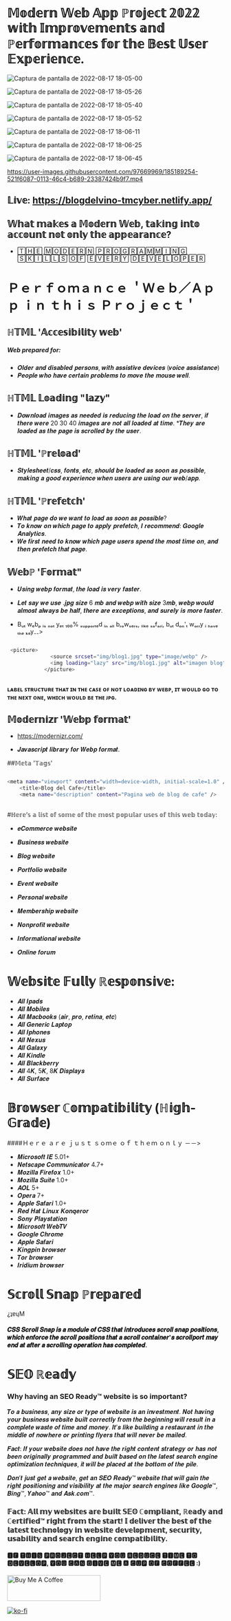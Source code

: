 
# 𝕄𝕠𝕕𝕖𝕣𝕟 𝕎𝕖𝕓 𝔸𝕡𝕡 ℙ𝕣𝕠𝕛𝕖𝕔𝕥 𝟚𝟘𝟚𝟚 𝕨𝕚𝕥𝕙 𝕀𝕞𝕡𝕣𝕠𝕧𝕖𝕞𝕖𝕟𝕥𝕤 𝕒𝕟𝕕 ℙ𝕖𝕣𝕗𝕠𝕣𝕞𝕒𝕟𝕔𝕖𝕤 𝕗𝕠𝕣 𝕥𝕙𝕖 𝔹𝕖𝕤𝕥 𝕌𝕤𝕖𝕣 𝔼𝕩𝕡𝕖𝕣𝕚𝕖𝕟𝕔𝕖.




![Captura de pantalla de 2022-08-17 18-05-00](https://user-images.githubusercontent.com/97669969/185188966-62231495-c2cd-4cc8-b646-1708e2a03eef.png)


![Captura de pantalla de 2022-08-17 18-05-26](https://user-images.githubusercontent.com/97669969/185188988-c8d41534-af87-41f3-b831-55328f620f2a.png)


![Captura de pantalla de 2022-08-17 18-05-40](https://user-images.githubusercontent.com/97669969/185189016-06d9e126-a7e6-4650-a696-829ece48760d.png)



![Captura de pantalla de 2022-08-17 18-05-52](https://user-images.githubusercontent.com/97669969/185189029-c28a4aa9-67df-4b3c-b8a8-122e30511b9f.png)



![Captura de pantalla de 2022-08-17 18-06-11](https://user-images.githubusercontent.com/97669969/185189045-b9c343b6-72eb-4fde-b835-e29ca1f0ab57.png)


![Captura de pantalla de 2022-08-17 18-06-25](https://user-images.githubusercontent.com/97669969/185189059-064b167f-1fa1-44d0-8c99-00149bba180a.png)


![Captura de pantalla de 2022-08-17 18-06-45](https://user-images.githubusercontent.com/97669969/185189073-fe5be32b-9c99-4f2f-8326-25e5a515b870.png)








https://user-images.githubusercontent.com/97669969/185189254-521f6087-0113-46c4-b689-23387424b9f7.mp4



## 𝕃𝕚𝕧𝕖: https://blogdelvino-tmcyber.netlify.app/





## 𝕎𝕙𝕒𝕥 𝕞𝕒𝕜𝕖𝕤 𝕒 𝕄𝕠𝕕𝕖𝕣𝕟 𝕎𝕖𝕓, 𝕥𝕒𝕜𝕚𝕟𝕘 𝕚𝕟𝕥𝕠 𝕒𝕔𝕔𝕠𝕦𝕟𝕥 𝕟𝕠𝕥 𝕠𝕟𝕝𝕪 𝕥𝕙𝕖 𝕒𝕡𝕡𝕖𝕒𝕣𝕒𝕟𝕔𝕖?

 *  🅃🄷🄴 🄼🄾🄳🄴🅁🄽 🄿🅁🄾🄶🅁🄰🄼🄼🄸🄽🄶 🅂🄺🄸🄻🄻🅂 🄾🄵 🄴🅅🄴🅁🅈 🄳🄴🅅🄴🄻🄾🄿🄴🅁


# Ｐｅｒｆｏｍａｎｃｅ ＇Ｗｅｂ／Ａｐｐ ｉｎ ｔｈｉｓ Ｐｒｏｊｅｃｔ＇


## ℍ𝕋𝕄𝕃 '𝔸𝕔𝕔𝕖𝕤𝕚𝕓𝕚𝕝𝕚𝕥𝕪 𝕨𝕖𝕓' 

##### Web prepared for:
 
* 𝑶𝒍𝒅𝒆𝒓 𝒂𝒏𝒅 𝒅𝒊𝒔𝒂𝒃𝒍𝒆𝒅 𝒑𝒆𝒓𝒔𝒐𝒏𝒔, 𝒘𝒊𝒕𝒉 𝒂𝒔𝒔𝒊𝒔𝒕𝒊𝒗𝒆 𝒅𝒆𝒗𝒊𝒄𝒆𝒔 (𝒗𝒐𝒊𝒄𝒆 𝒂𝒔𝒔𝒊𝒔𝒕𝒂𝒏𝒄𝒆)
* 𝑷𝒆𝒐𝒑𝒍𝒆 𝒘𝒉𝒐 𝒉𝒂𝒗𝒆 𝒄𝒆𝒓𝒕𝒂𝒊𝒏 𝒑𝒓𝒐𝒃𝒍𝒆𝒎𝒔 𝒕𝒐 𝒎𝒐𝒗𝒆 𝒕𝒉𝒆 𝒎𝒐𝒖𝒔𝒆 𝒘𝒆𝒍𝒍.



## ℍ𝕋𝕄𝕃 𝕃𝕠𝕒𝕕𝕚𝕟𝕘 "𝕝𝕒𝕫𝕪"

* 𝑫𝒐𝒘𝒏𝒍𝒐𝒂𝒅 𝒊𝒎𝒂𝒈𝒆𝒔 𝒂𝒔 𝒏𝒆𝒆𝒅𝒆𝒅 𝒊𝒔 𝒓𝒆𝒅𝒖𝒄𝒊𝒏𝒈 𝒕𝒉𝒆 𝒍𝒐𝒂𝒅 𝒐𝒏 𝒕𝒉𝒆 𝒔𝒆𝒓𝒗𝒆𝒓, 𝒊𝒇 𝒕𝒉𝒆𝒓𝒆 𝒘𝒆𝒓𝒆 20 30 40 𝒊𝒎𝒂𝒈𝒆𝒔 𝒂𝒓𝒆 𝒏𝒐𝒕 𝒂𝒍𝒍 𝒍𝒐𝒂𝒅𝒆𝒅 𝒂𝒕 𝒕𝒊𝒎𝒆.
*𝑻𝒉𝒆𝒚 𝒂𝒓𝒆 𝒍𝒐𝒂𝒅𝒆𝒅 𝒂𝒔 𝒕𝒉𝒆 𝒑𝒂𝒈𝒆 𝒊𝒔 𝒔𝒄𝒓𝒐𝒍𝒍𝒆𝒅 𝒃𝒚 𝒕𝒉𝒆 𝒖𝒔𝒆𝒓.


## ℍ𝕋𝕄𝕃 'ℙ𝕣𝕖𝕝𝕠𝕒𝕕'

* 𝑺𝒕𝒚𝒍𝒆𝒔𝒉𝒆𝒆𝒕/𝒄𝒔𝒔, 𝒇𝒐𝒏𝒕𝒔, 𝒆𝒕𝒄, 𝒔𝒉𝒐𝒖𝒍𝒅 𝒃𝒆 𝒍𝒐𝒂𝒅𝒆𝒅 𝒂𝒔 𝒔𝒐𝒐𝒏 𝒂𝒔 𝒑𝒐𝒔𝒔𝒊𝒃𝒍𝒆, 𝒎𝒂𝒌𝒊𝒏𝒈 𝒂 𝒈𝒐𝒐𝒅 𝒆𝒙𝒑𝒆𝒓𝒊𝒆𝒏𝒄𝒆 𝒘𝒉𝒆𝒏 𝒖𝒔𝒆𝒓𝒔 𝒂𝒓𝒆 𝒖𝒔𝒊𝒏𝒈 𝒐𝒖𝒓 𝒘𝒆𝒃/𝒂𝒑𝒑.



## ℍ𝕋𝕄𝕃 'ℙ𝕣𝕖𝕗𝕖𝕥𝕔𝕙' 

* 𝑾𝒉𝒂𝒕 𝒑𝒂𝒈𝒆 𝒅𝒐 𝒘𝒆 𝒘𝒂𝒏𝒕 𝒕𝒐 𝒍𝒐𝒂𝒅 𝒂𝒔 𝒔𝒐𝒐𝒏 𝒂𝒔 𝒑𝒐𝒔𝒔𝒊𝒃𝒍𝒆?
* 𝑻𝒐 𝒌𝒏𝒐𝒘 𝒐𝒏 𝒘𝒉𝒊𝒄𝒉 𝒑𝒂𝒈𝒆 𝒕𝒐 𝒂𝒑𝒑𝒍𝒚 𝒑𝒓𝒆𝒇𝒆𝒕𝒄𝒉, 𝑰 𝒓𝒆𝒄𝒐𝒎𝒎𝒆𝒏𝒅: 𝑮𝒐𝒐𝒈𝒍𝒆 𝑨𝒏𝒂𝒍𝒚𝒕𝒊𝒄𝒔.
* 𝑾𝒆 𝒇𝒊𝒓𝒔𝒕 𝒏𝒆𝒆𝒅 𝒕𝒐 𝒌𝒏𝒐𝒘 𝒘𝒉𝒊𝒄𝒉 𝒑𝒂𝒈𝒆 𝒖𝒔𝒆𝒓𝒔 𝒔𝒑𝒆𝒏𝒅 𝒕𝒉𝒆 𝒎𝒐𝒔𝒕 𝒕𝒊𝒎𝒆 𝒐𝒏, 𝒂𝒏𝒅 𝒕𝒉𝒆𝒏 𝒑𝒓𝒆𝒇𝒆𝒕𝒄𝒉 𝒕𝒉𝒂𝒕 𝒑𝒂𝒈𝒆.


## 𝕎𝕖𝕓ℙ '𝔽𝕠𝕣𝕞𝕒𝕥"

* 𝑼𝒔𝒊𝒏𝒈 𝒘𝒆𝒃𝒑 𝒇𝒐𝒓𝒎𝒂𝒕, 𝒕𝒉𝒆 𝒍𝒐𝒂𝒅 𝒊𝒔 𝒗𝒆𝒓𝒚 𝒇𝒂𝒔𝒕𝒆𝒓.
* 𝑳𝒆𝒕 𝒔𝒂𝒚 𝒘𝒆 𝒖𝒔𝒆 .𝒋𝒑𝒈 𝒔𝒊𝒛𝒆 6 𝒎𝒃 𝒂𝒏𝒅 𝒘𝒆𝒃𝒑 𝒘𝒊𝒕𝒉 𝒔𝒊𝒛𝒆 3𝒎𝒃, 𝒘𝒆𝒃𝒑 𝒘𝒐𝒖𝒍𝒅 𝒂𝒍𝒎𝒐𝒔𝒕 𝒂𝒍𝒘𝒂𝒚𝒔 𝒃𝒆 𝒉𝒂𝒍𝒇, 𝒕𝒉𝒆𝒓𝒆 𝒂𝒓𝒆 𝒆𝒙𝒄𝒆𝒑𝒕𝒊𝒐𝒏𝒔, 𝒂𝒏𝒅 𝒔𝒖𝒓𝒆𝒍𝒚 𝒊𝒔 𝒎𝒐𝒓𝒆 𝒇𝒂𝒔𝒕𝒆𝒓.

* Bᵤₜ wₑbₚ ᵢₛ ₙₒₜ yₑₜ ₁₀₀% ₛᵤₚₚₒᵣₜₑd ᵢₙ ₐₗₗ bᵣₒwₛₑᵣₛ, ₗᵢₖₑ ₛₐfₐᵣᵢ, bᵤₜ dₒₙ'ₜ wₒᵣᵣy ᵢ ₕₐᵥₑ ₜₕₑ ₖₑy₋₋>

```bash

 <picture>
              <source srcset="img/blog1.jpg" type="image/webp" />
              <img loading="lazy" src="img/blog1.jpg" alt="imagen blog" />
            </picture>
            
```
			

**ʟᴀʙᴇʟ ꜱᴛʀᴜᴄᴛᴜʀᴇ ᴛʜᴀᴛ ɪɴ ᴛʜᴇ ᴄᴀꜱᴇ ᴏꜰ ɴᴏᴛ ʟᴏᴀᴅɪɴɢ ʙʏ ᴡᴇʙᴘ, ɪᴛ ᴡᴏᴜʟᴅ ɢᴏ ᴛᴏ ᴛʜᴇ ɴᴇxᴛ ᴏɴᴇ, ᴡʜɪᴄʜ ᴡᴏᴜʟᴅ ʙᴇ ᴛʜᴇ ᴊᴘɢ.**			
			
			
## 𝕄𝕠𝕕𝕖𝕣𝕟𝕚𝕫𝕣 '𝕎𝕖𝕓𝕡 𝕗𝕠𝕣𝕞𝕒𝕥'

* https://modernizr.com/

* 𝑱𝒂𝒗𝒂𝒔𝒄𝒓𝒊𝒑𝒕 𝒍𝒊𝒃𝒓𝒂𝒓𝒚 𝒇𝒐𝒓 𝑾𝒆𝒃𝒑 𝒇𝒐𝒓𝒎𝒂𝒕.
			



##𝕄𝕖𝕥𝕒 '𝕋𝕒𝕘𝕤'

```bash

<meta name="viewport" content="width=device-width, initial-scale=1.0" />
    <title>Blog del Cafe</title>
    <meta name="description" content="Pagina web de blog de cafe" />
    
```




#ℍ𝕖𝕣𝕖’𝕤 𝕒 𝕝𝕚𝕤𝕥 𝕠𝕗 𝕤𝕠𝕞𝕖 𝕠𝕗 𝕥𝕙𝕖 𝕞𝕠𝕤𝕥 𝕡𝕠𝕡𝕦𝕝𝕒𝕣 𝕦𝕤𝕖𝕤 𝕠𝕗 𝕥𝕙𝕚𝕤 𝕨𝕖𝕓 𝕥𝕠𝕕𝕒𝕪:



* 𝒆𝑪𝒐𝒎𝒎𝒆𝒓𝒄𝒆 𝒘𝒆𝒃𝒔𝒊𝒕𝒆

* 𝑩𝒖𝒔𝒊𝒏𝒆𝒔𝒔 𝒘𝒆𝒃𝒔𝒊𝒕𝒆

* 𝑩𝒍𝒐𝒈 𝒘𝒆𝒃𝒔𝒊𝒕𝒆

* 𝑷𝒐𝒓𝒕𝒇𝒐𝒍𝒊𝒐 𝒘𝒆𝒃𝒔𝒊𝒕𝒆

* 𝑬𝒗𝒆𝒏𝒕 𝒘𝒆𝒃𝒔𝒊𝒕𝒆

* 𝑷𝒆𝒓𝒔𝒐𝒏𝒂𝒍 𝒘𝒆𝒃𝒔𝒊𝒕𝒆

* 𝑴𝒆𝒎𝒃𝒆𝒓𝒔𝒉𝒊𝒑 𝒘𝒆𝒃𝒔𝒊𝒕𝒆

* 𝑵𝒐𝒏𝒑𝒓𝒐𝒇𝒊𝒕 𝒘𝒆𝒃𝒔𝒊𝒕𝒆

* 𝑰𝒏𝒇𝒐𝒓𝒎𝒂𝒕𝒊𝒐𝒏𝒂𝒍 𝒘𝒆𝒃𝒔𝒊𝒕𝒆

* 𝑶𝒏𝒍𝒊𝒏𝒆 𝒇𝒐𝒓𝒖𝒎





# 𝕎𝕖𝕓𝕤𝕚𝕥𝕖 𝔽𝕦𝕝𝕝𝕪 ℝ𝕖𝕤𝕡𝕠𝕟𝕤𝕚𝕧𝕖:



* 𝑨𝒍𝒍 𝑰𝒑𝒂𝒅𝒔
* 𝑨𝒍𝒍 𝑴𝒐𝒃𝒊𝒍𝒆𝒔 
* 𝑨𝒍𝒍 𝑴𝒂𝒄𝒃𝒐𝒐𝒌𝒔 (𝒂𝒊𝒓, 𝒑𝒓𝒐, 𝒓𝒆𝒕𝒊𝒏𝒂, 𝒆𝒕𝒄)
* 𝑨𝒍𝒍 𝑮𝒆𝒏𝒆𝒓𝒊𝒄 𝑳𝒂𝒑𝒕𝒐𝒑
* 𝑨𝒍𝒍 𝑰𝒑𝒉𝒐𝒏𝒆𝒔
* 𝑨𝒍𝒍 𝑵𝒆𝒙𝒖𝒔
* 𝑨𝒍𝒍 𝑮𝒂𝒍𝒂𝒙𝒚
* 𝑨𝒍𝒍 𝑲𝒊𝒏𝒅𝒍𝒆
* 𝑨𝒍𝒍 𝑩𝒍𝒂𝒄𝒌𝒃𝒆𝒓𝒓𝒚
* 𝑨𝒍𝒍 4𝑲, 5𝑲, 8𝑲 𝑫𝒊𝒔𝒑𝒍𝒂𝒚𝒔
* 𝑨𝒍𝒍 𝑺𝒖𝒓𝒇𝒂𝒄𝒆



# 𝔹𝕣𝕠𝕨𝕤𝕖𝕣 ℂ𝕠𝕞𝕡𝕒𝕥𝕚𝕓𝕚𝕝𝕚𝕥𝕪 (ℍ𝕚𝕘𝕙-𝔾𝕣𝕒𝕕𝕖)

####Ｈｅｒｅ ａｒｅ ｊｕｓｔ ｓｏｍｅ ｏｆ ｔｈｅｍ ｏｎｌｙ －－>



* 𝑴𝒊𝒄𝒓𝒐𝒔𝒐𝒇𝒕 𝑰𝑬 5.01+
* 𝑵𝒆𝒕𝒔𝒄𝒂𝒑𝒆 𝑪𝒐𝒎𝒎𝒖𝒏𝒊𝒄𝒂𝒕𝒐𝒓 4.7+
* 𝑴𝒐𝒛𝒊𝒍𝒍𝒂 𝑭𝒊𝒓𝒆𝒇𝒐𝒙 1.0+
* 𝑴𝒐𝒛𝒊𝒍𝒍𝒂 𝑺𝒖𝒊𝒕𝒆 1.0+
* 𝑨𝑶𝑳 5+
* 𝑶𝒑𝒆𝒓𝒂 7+
* 𝑨𝒑𝒑𝒍𝒆 𝑺𝒂𝒇𝒂𝒓𝒊 1.0+
* 𝑹𝒆𝒅 𝑯𝒂𝒕 𝑳𝒊𝒏𝒖𝒙 𝑲𝒐𝒏𝒒𝒆𝒓𝒐𝒓
* 𝑺𝒐𝒏𝒚 𝑷𝒍𝒂𝒚𝒔𝒕𝒂𝒕𝒊𝒐𝒏
* 𝑴𝒊𝒄𝒓𝒐𝒔𝒐𝒇𝒕 𝑾𝒆𝒃𝑻𝑽
* 𝑮𝒐𝒐𝒈𝒍𝒆 𝑪𝒉𝒓𝒐𝒎𝒆
* 𝑨𝒑𝒑𝒍𝒆 𝑺𝒂𝒇𝒂𝒓𝒊
* 𝑲𝒊𝒏𝒈𝒑𝒊𝒏 𝒃𝒓𝒐𝒘𝒔𝒆𝒓
* 𝑻𝒐𝒓 𝒃𝒓𝒐𝒘𝒔𝒆𝒓
* 𝑰𝒓𝒊𝒅𝒊𝒖𝒎 𝒃𝒓𝒐𝒘𝒔𝒆𝒓

# 𝕊𝕔𝕣𝕠𝕝𝕝 𝕊𝕟𝕒𝕡 ℙ𝕣𝕖𝕡𝕒𝕣𝕖𝕕

¿ʇɐɥM


#### 𝑪𝑺𝑺 𝑺𝒄𝒓𝒐𝒍𝒍 𝑺𝒏𝒂𝒑 𝒊𝒔 𝒂 𝒎𝒐𝒅𝒖𝒍𝒆 𝒐𝒇 𝑪𝑺𝑺 𝒕𝒉𝒂𝒕 𝒊𝒏𝒕𝒓𝒐𝒅𝒖𝒄𝒆𝒔 𝒔𝒄𝒓𝒐𝒍𝒍 𝒔𝒏𝒂𝒑 𝒑𝒐𝒔𝒊𝒕𝒊𝒐𝒏𝒔, 𝒘𝒉𝒊𝒄𝒉 𝒆𝒏𝒇𝒐𝒓𝒄𝒆 𝒕𝒉𝒆 𝒔𝒄𝒓𝒐𝒍𝒍 𝒑𝒐𝒔𝒊𝒕𝒊𝒐𝒏𝒔 𝒕𝒉𝒂𝒕 𝒂 𝒔𝒄𝒓𝒐𝒍𝒍 𝒄𝒐𝒏𝒕𝒂𝒊𝒏𝒆𝒓'𝒔 𝒔𝒄𝒓𝒐𝒍𝒍𝒑𝒐𝒓𝒕 𝒎𝒂𝒚 𝒆𝒏𝒅 𝒂𝒕 𝒂𝒇𝒕𝒆𝒓 𝒂 𝒔𝒄𝒓𝒐𝒍𝒍𝒊𝒏𝒈 𝒐𝒑𝒆𝒓𝒂𝒕𝒊𝒐𝒏 𝒉𝒂𝒔 𝒄𝒐𝒎𝒑𝒍𝒆𝒕𝒆𝒅.



# 𝕊𝔼𝕆 ℝ𝕖𝕒𝕕𝕪

### Why having an SEO Ready™ website is so important?

𝑻𝒐 𝒂 𝒃𝒖𝒔𝒊𝒏𝒆𝒔𝒔, 𝒂𝒏𝒚 𝒔𝒊𝒛𝒆 𝒐𝒓 𝒕𝒚𝒑𝒆 𝒐𝒇 𝒘𝒆𝒃𝒔𝒊𝒕𝒆 𝒊𝒔 𝒂𝒏 𝒊𝒏𝒗𝒆𝒔𝒕𝒎𝒆𝒏𝒕. 𝑵𝒐𝒕 𝒉𝒂𝒗𝒊𝒏𝒈 𝒚𝒐𝒖𝒓 𝒃𝒖𝒔𝒊𝒏𝒆𝒔𝒔 𝒘𝒆𝒃𝒔𝒊𝒕𝒆 𝒃𝒖𝒊𝒍𝒕 𝒄𝒐𝒓𝒓𝒆𝒄𝒕𝒍𝒚 𝒇𝒓𝒐𝒎 𝒕𝒉𝒆 𝒃𝒆𝒈𝒊𝒏𝒏𝒊𝒏𝒈 𝒘𝒊𝒍𝒍 𝒓𝒆𝒔𝒖𝒍𝒕 𝒊𝒏 𝒂 𝒄𝒐𝒎𝒑𝒍𝒆𝒕𝒆 𝒘𝒂𝒔𝒕𝒆 𝒐𝒇 𝒕𝒊𝒎𝒆 𝒂𝒏𝒅 𝒎𝒐𝒏𝒆𝒚. 𝑰𝒕’𝒔 𝒍𝒊𝒌𝒆 𝒃𝒖𝒊𝒍𝒅𝒊𝒏𝒈 𝒂 𝒓𝒆𝒔𝒕𝒂𝒖𝒓𝒂𝒏𝒕 𝒊𝒏 𝒕𝒉𝒆 𝒎𝒊𝒅𝒅𝒍𝒆 𝒐𝒇 𝒏𝒐𝒘𝒉𝒆𝒓𝒆 𝒐𝒓 𝒑𝒓𝒊𝒏𝒕𝒊𝒏𝒈 𝒇𝒍𝒚𝒆𝒓𝒔 𝒕𝒉𝒂𝒕 𝒘𝒊𝒍𝒍 𝒏𝒆𝒗𝒆𝒓 𝒃𝒆 𝒎𝒂𝒊𝒍𝒆𝒅.

𝑭𝒂𝒄𝒕: 𝑰𝒇 𝒚𝒐𝒖𝒓 𝒘𝒆𝒃𝒔𝒊𝒕𝒆 𝒅𝒐𝒆𝒔 𝒏𝒐𝒕 𝒉𝒂𝒗𝒆 𝒕𝒉𝒆 𝒓𝒊𝒈𝒉𝒕 𝒄𝒐𝒏𝒕𝒆𝒏𝒕 𝒔𝒕𝒓𝒂𝒕𝒆𝒈𝒚 𝒐𝒓 𝒉𝒂𝒔 𝒏𝒐𝒕 𝒃𝒆𝒆𝒏 𝒐𝒓𝒊𝒈𝒊𝒏𝒂𝒍𝒍𝒚 𝒑𝒓𝒐𝒈𝒓𝒂𝒎𝒎𝒆𝒅 𝒂𝒏𝒅 𝒃𝒖𝒊𝒍𝒕 𝒃𝒂𝒔𝒆𝒅 𝒐𝒏 𝒕𝒉𝒆 𝒍𝒂𝒕𝒆𝒔𝒕 𝒔𝒆𝒂𝒓𝒄𝒉 𝒆𝒏𝒈𝒊𝒏𝒆 𝒐𝒑𝒕𝒊𝒎𝒊𝒛𝒂𝒕𝒊𝒐𝒏 𝒕𝒆𝒄𝒉𝒏𝒊𝒒𝒖𝒆𝒔, 𝒊𝒕 𝒘𝒊𝒍𝒍 𝒃𝒆 𝒑𝒍𝒂𝒄𝒆𝒅 𝒂𝒕 𝒕𝒉𝒆 𝒃𝒐𝒕𝒕𝒐𝒎 𝒐𝒇 𝒕𝒉𝒆 𝒑𝒊𝒍𝒆.

𝑫𝒐𝒏’𝒕 𝒋𝒖𝒔𝒕 𝒈𝒆𝒕 𝒂 𝒘𝒆𝒃𝒔𝒊𝒕𝒆, 𝒈𝒆𝒕 𝒂𝒏 𝑺𝑬𝑶 𝑹𝒆𝒂𝒅𝒚™ 𝒘𝒆𝒃𝒔𝒊𝒕𝒆 𝒕𝒉𝒂𝒕 𝒘𝒊𝒍𝒍 𝒈𝒂𝒊𝒏 𝒕𝒉𝒆 𝒓𝒊𝒈𝒉𝒕 𝒑𝒐𝒔𝒊𝒕𝒊𝒐𝒏𝒊𝒏𝒈 𝒂𝒏𝒅 𝒗𝒊𝒔𝒊𝒃𝒊𝒍𝒊𝒕𝒚 𝒂𝒕 𝒕𝒉𝒆 𝒎𝒂𝒋𝒐𝒓 𝒔𝒆𝒂𝒓𝒄𝒉 𝒆𝒏𝒈𝒊𝒏𝒆𝒔 𝒍𝒊𝒌𝒆 𝑮𝒐𝒐𝒈𝒍𝒆™, 𝑩𝒊𝒏𝒈™, 𝒀𝒂𝒉𝒐𝒐™ 𝒂𝒏𝒅 𝑨𝒔𝒌.𝒄𝒐𝒎™.

### 𝔽𝕒𝕔𝕥: 𝔸𝕝𝕝 𝕞𝕪 𝕨𝕖𝕓𝕤𝕚𝕥𝕖𝕤 𝕒𝕣𝕖 𝕓𝕦𝕚𝕝𝕥 𝕊𝔼𝕆 ℂ𝕠𝕞𝕡𝕝𝕚𝕒𝕟𝕥, ℝ𝕖𝕒𝕕𝕪 𝕒𝕟𝕕 ℂ𝕖𝕣𝕥𝕚𝕗𝕚𝕖𝕕™ 𝕣𝕚𝕘𝕙𝕥 𝕗𝕣𝕠𝕞 𝕥𝕙𝕖 𝕤𝕥𝕒𝕣𝕥! 𝕀 𝕕𝕖𝕝𝕚𝕧𝕖𝕣 𝕥𝕙𝕖 𝕓𝕖𝕤𝕥 𝕠𝕗 𝕥𝕙𝕖 𝕝𝕒𝕥𝕖𝕤𝕥 𝕥𝕖𝕔𝕙𝕟𝕠𝕝𝕠𝕘𝕪 𝕚𝕟 𝕨𝕖𝕓𝕤𝕚𝕥𝕖 𝕕𝕖𝕧𝕖𝕝𝕠𝕡𝕞𝕖𝕟𝕥, 𝕤𝕖𝕔𝕦𝕣𝕚𝕥𝕪, 𝕦𝕤𝕒𝕓𝕚𝕝𝕚𝕥𝕪 𝕒𝕟𝕕 𝕤𝕖𝕒𝕣𝕔𝕙 𝕖𝕟𝕘𝕚𝕟𝕖 𝕔𝕠𝕞𝕡𝕒𝕥𝕚𝕓𝕚𝕝𝕚𝕥𝕪.


#### 🅸🅵 🆃🅷🅸🆂 🅿🆁🅾🅹🅴🅲🆃 🅷🅴🅻🅿 🆈🅾🆄 🆁🅴🅳🆄🅲🅴 🆃🅸🅼🅴 🆃🅾 🅳🅴🆅🅴🅻🅾🅿, 🆈🅾🆄 🅲🅰🅽 🅶🅸🆅🅴 🅼🅴 🅰 🅲🆄🅿 🅾🅵 🅲🅾🅵🅵🅴🅴 :)




<a href="https://www.buymeacoffee.com/tonymerisan" target="_blank"><img src="https://cdn.buymeacoffee.com/buttons/v2/default-yellow.png" alt="Buy Me A Coffee" style="height: 60px !important;width: 217px !important;" ></a>


[![ko-fi](https://ko-fi.com/img/githubbutton_sm.svg)](https://ko-fi.com/E1E1EBFQ3)
